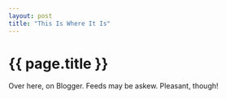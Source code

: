 ```yaml
---
layout: post
title: "This Is Where It Is"
---
```


{{ page.title }}
================

Over here, on Blogger. Feeds may be askew. Pleasant, though!
